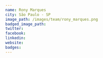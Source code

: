 ```yaml
---
name: Rony Marques
city: São Paulo - SP
image_path: /images/team/rony_marques.png
badged_image_path: 
twitter: 
facebook: 
linkedin:
website:
badges:
---
```

